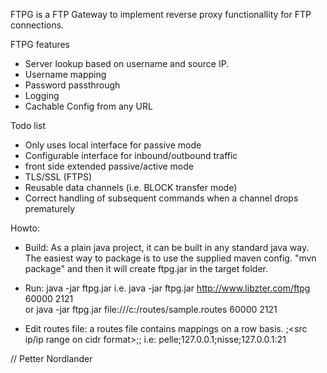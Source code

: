 FTPG is a FTP Gateway to implement reverse proxy functionallity for FTP connections.

FTPG features
- Server lookup based on username and source IP.
- Username mapping
- Password passthrough
- Logging
- Cachable Config from any URL 

Todo list
- Only uses local interface for passive mode
- Configurable interface for inbound/outbound traffic
- front side extended passive/active mode
- TLS/SSL (FTPS)
- Reusable data channels (i.e. BLOCK transfer mode)
- Correct handling of subsequent commands when a channel drops prematurely

Howto:

- Build: As a plain java project, it can be built in any standard java way. 
  The easiest way to package is to use the supplied maven config.
  "mvn package" and then it will create ftpg.jar in the target folder.
  
- Run:
  java -jar ftpg.jar <routes url> <cache timeout in ms> <port>
  i.e. java -jar ftpg.jar http://www.libzter.com/ftpg 60000 2121  
  or java -jar ftpg.jar file:///c:/routes/sample.routes 60000 2121
  
- Edit routes file:
	a routes file contains mappings on a row basis. 
	<source username>;<src ip/ip range on cidr format>;<target user>;<target server:port>
	i.e: pelle;127.0.0.1;nisse;127.0.0.1:21

// Petter Nordlander
